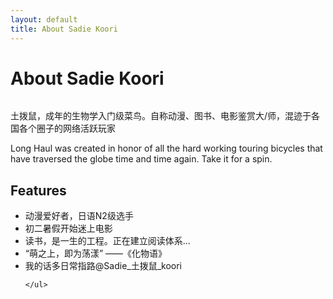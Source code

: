 ```yaml
---
layout: default
title: About Sadie Koori
---
```


<div class="post">
	<h1 class="pageTitle">About Sadie Koori</h1>
	<img src="{{ '/assets/img/touring.jpg' | prepend: site.baseurl }}" alt="">
	<p class="intro">土拨鼠，成年的生物学入门级菜鸟。自称动漫、图书、电影鉴赏大/师，混迹于各国各个圈子的网络活跃玩家</p>
	<p>Long Haul was created in honor of all the hard working touring bicycles that have traversed the globe time and time again. Take it for a spin.</p>
	<h2>Features</h2>
	<ul>
		<li>动漫爱好者，日语N2级选手</li>
  		<li>初二暑假开始迷上电影</li>
  		<li>读书，是一生的工程。正在建立阅读体系...</li>
  		<li>“萌之上，即为荡漾” ——《化物语》</li>
  		<li>我的话多日常指路<https://weibo.com/3626604222/profile?profile_ftype=1&is_all=1#_0>@Sadie_土拨鼠_koori </li>
  		
  	</ul>
</div>
